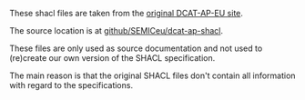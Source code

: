 These shacl files are taken from the [original DCAT-AP-EU site](https://joinup.ec.europa.eu/rdf_entity/http_e_f_fdata_ceuropa_ceu_fw21_f016d88c3_ba0b3_b4506_bae4e_b758e7401c096).

The source location is at [github/SEMICeu/dcat-ap-shacl](https://github.com/SEMICeu/dcat-ap_shacl/tree/master/shacl-latest).

These files are only used as source documentation and not used to (re)create our own version of the SHACL specification.

The main reason is that the original SHACL files don't contain all information with regard to the specifications.